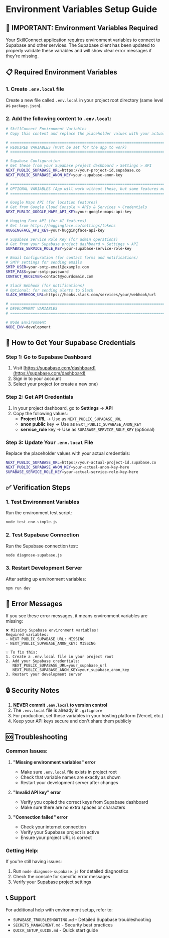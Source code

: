 # Environment Variables Setup Guide

## 🚨 IMPORTANT: Environment Variables Required

Your SkillConnect application requires environment variables to connect to Supabase and other services. The Supabase client has been updated to properly validate these variables and will show clear error messages if they're missing.

## 📋 Required Environment Variables

### 1. Create `.env.local` file

Create a new file called `.env.local` in your project root directory (same level as `package.json`).

### 2. Add the following content to `.env.local`:

```bash
# SkillConnect Environment Variables
# Copy this content and replace the placeholder values with your actual credentials

# =============================================================================
# REQUIRED VARIABLES (Must be set for the app to work)
# =============================================================================

# Supabase Configuration
# Get these from your Supabase project dashboard > Settings > API
NEXT_PUBLIC_SUPABASE_URL=https://your-project-id.supabase.co
NEXT_PUBLIC_SUPABASE_ANON_KEY=your-supabase-anon-key

# =============================================================================
# OPTIONAL VARIABLES (App will work without these, but some features may be limited)
# =============================================================================

# Google Maps API (for location features)
# Get from Google Cloud Console > APIs & Services > Credentials
NEXT_PUBLIC_GOOGLE_MAPS_API_KEY=your-google-maps-api-key

# Hugging Face API (for AI features)
# Get from https://huggingface.co/settings/tokens
HUGGINGFACE_API_KEY=your-huggingface-api-key

# Supabase Service Role Key (for admin operations)
# Get from your Supabase project dashboard > Settings > API
SUPABASE_SERVICE_ROLE_KEY=your-supabase-service-role-key

# Email Configuration (for contact forms and notifications)
# SMTP settings for sending emails
SMTP_USER=your-smtp-email@example.com
SMTP_PASS=your-smtp-password
CONTACT_RECEIVER=contact@yourdomain.com

# Slack Webhook (for notifications)
# Optional: for sending alerts to Slack
SLACK_WEBHOOK_URL=https://hooks.slack.com/services/your/webhook/url

# =============================================================================
# DEVELOPMENT VARIABLES
# =============================================================================

# Node Environment
NODE_ENV=development
```

## 🔑 How to Get Your Supabase Credentials

### Step 1: Go to Supabase Dashboard
1. Visit [https://supabase.com/dashboard](https://supabase.com/dashboard)
2. Sign in to your account
3. Select your project (or create a new one)

### Step 2: Get API Credentials
1. In your project dashboard, go to **Settings** → **API**
2. Copy the following values:
   - **Project URL** → Use as `NEXT_PUBLIC_SUPABASE_URL`
   - **anon public** key → Use as `NEXT_PUBLIC_SUPABASE_ANON_KEY`
   - **service_role** key → Use as `SUPABASE_SERVICE_ROLE_KEY` (optional)

### Step 3: Update Your `.env.local` File
Replace the placeholder values with your actual credentials:

```bash
NEXT_PUBLIC_SUPABASE_URL=https://your-actual-project-id.supabase.co
NEXT_PUBLIC_SUPABASE_ANON_KEY=your-actual-anon-key-here
SUPABASE_SERVICE_ROLE_KEY=your-actual-service-role-key-here
```

## ✅ Verification Steps

### 1. Test Environment Variables
Run the environment test script:
```bash
node test-env-simple.js
```

### 2. Test Supabase Connection
Run the Supabase connection test:
```bash
node diagnose-supabase.js
```

### 3. Restart Development Server
After setting up environment variables:
```bash
npm run dev
```

## 🚨 Error Messages

If you see these error messages, it means environment variables are missing:

```
❌ Missing Supabase environment variables!
Required variables:
- NEXT_PUBLIC_SUPABASE_URL: MISSING
- NEXT_PUBLIC_SUPABASE_ANON_KEY: MISSING

💡 To fix this:
1. Create a .env.local file in your project root
2. Add your Supabase credentials:
   NEXT_PUBLIC_SUPABASE_URL=your_supabase_url
   NEXT_PUBLIC_SUPABASE_ANON_KEY=your_supabase_anon_key
3. Restart your development server
```

## 🔒 Security Notes

1. **NEVER commit `.env.local` to version control**
2. The `.env.local` file is already in `.gitignore`
3. For production, set these variables in your hosting platform (Vercel, etc.)
4. Keep your API keys secure and don't share them publicly

## 🆘 Troubleshooting

### Common Issues:

1. **"Missing environment variables" error**
   - Make sure `.env.local` file exists in project root
   - Check that variable names are exactly as shown
   - Restart your development server after changes

2. **"Invalid API key" error**
   - Verify you copied the correct keys from Supabase dashboard
   - Make sure there are no extra spaces or characters

3. **"Connection failed" error**
   - Check your internet connection
   - Verify your Supabase project is active
   - Ensure your project URL is correct

### Getting Help:

If you're still having issues:
1. Run `node diagnose-supabase.js` for detailed diagnostics
2. Check the console for specific error messages
3. Verify your Supabase project settings

## 📞 Support

For additional help with environment setup, refer to:
- `SUPABASE_TROUBLESHOOTING.md` - Detailed Supabase troubleshooting
- `SECRETS_MANAGEMENT.md` - Security best practices
- `QUICK_SETUP_GUIDE.md` - Quick start guide 